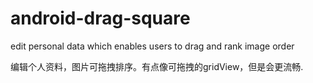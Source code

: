 # android-drag-square
edit personal data which enables users to drag and rank image order

编辑个人资料，图片可拖拽排序。有点像可拖拽的gridView，但是会更流畅.
